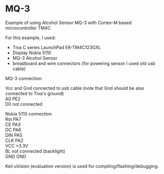 # MQ-3
Example of using Alcohol Sensor MQ-3 with Cortex-M based microcontroller TM4C

For this example, I used:

- Tiva C series LaunchPad EK-TM4C123GXL  
- Display Nokia 5110  
- MQ-3 Alcohol Sensor  
- breadboard and wire connectors (for powering sensor I used old usb cable)  

MQ-3 connection  

Vcc and Gnd 	connected to usb cable (note that Gnd should be also connected to Tiva's ground)  
A0 		PE2  
D0 		not connected  

Nokia 5110 connection  
Rst 	PA7  
CE 	PA3  
DC 	PA6  
DIN 	PA5  
CLK 	PA2  
VCC 	+3.3V  
BL 	not connected (backlight)  
GND 	GND  

Keil uVision (evaluation version) is used for compiling/flashing/debugging.
